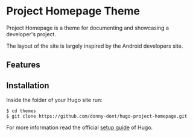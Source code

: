 # Project Homepage Theme
Project Homepage is a theme for documenting and showcasing a developer's project.

The layout of the site is largely inspired by the Android developers site.

## Features

## Installation

Inside the folder of your Hugo site run:

```shell
$ cd themes
$ git clone https://github.com/donny-dont/hugo-project-homepage.git
```

For more information read the official [setup guide](//gohugo.io/overview/installing/) of Hugo.
